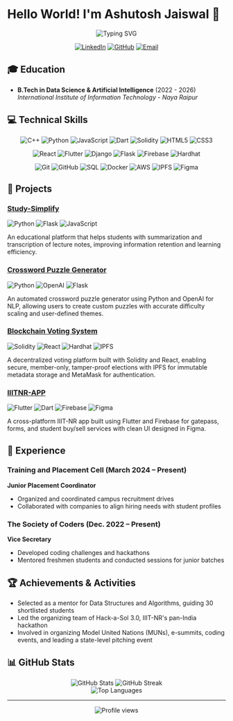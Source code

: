 # Hello World! I'm Ashutosh Jaiswal 👋

<div align="center">
  <img src="https://readme-typing-svg.herokuapp.com?font=Fira+Code&weight=500&size=28&pause=1000&color=3584E4&center=true&vCenter=true&random=false&width=600&lines=Data+Science+%26+AI+Enthusiast;Full+Stack+Developer;Blockchain+Developer;Problem+Solver" alt="Typing SVG" />
  
  [![LinkedIn](https://img.shields.io/badge/LinkedIn-0077B5?style=for-the-badge&logo=linkedin&logoColor=white)](https://www.linkedin.com/in/your-linkedin)
  [![GitHub](https://img.shields.io/badge/GitHub-100000?style=for-the-badge&logo=github&logoColor=white)](https://github.com/ashut0shj)
  [![Email](https://img.shields.io/badge/Email-D14836?style=for-the-badge&logo=gmail&logoColor=white)](mailto:ashutosh22102@iiitnr.edu.in)
</div>

## 🎓 Education

- **B.Tech in Data Science & Artificial Intelligence** (2022 - 2026)  
  *International Institute of Information Technology - Naya Raipur*

## 💻 Technical Skills

<div align="center">
  
  ![C++](https://img.shields.io/badge/C++-00599C?style=for-the-badge&logo=c%2B%2B&logoColor=white)
  ![Python](https://img.shields.io/badge/Python-3776AB?style=for-the-badge&logo=python&logoColor=white)
  ![JavaScript](https://img.shields.io/badge/JavaScript-F7DF1E?style=for-the-badge&logo=javascript&logoColor=black)
  ![Dart](https://img.shields.io/badge/Dart-0175C2?style=for-the-badge&logo=dart&logoColor=white)
  ![Solidity](https://img.shields.io/badge/Solidity-363636?style=for-the-badge&logo=solidity&logoColor=white)
  ![HTML5](https://img.shields.io/badge/HTML5-E34F26?style=for-the-badge&logo=html5&logoColor=white)
  ![CSS3](https://img.shields.io/badge/CSS3-1572B6?style=for-the-badge&logo=css3&logoColor=white)
  
  ![React](https://img.shields.io/badge/React-20232A?style=for-the-badge&logo=react&logoColor=61DAFB)
  ![Flutter](https://img.shields.io/badge/Flutter-02569B?style=for-the-badge&logo=flutter&logoColor=white)
  ![Django](https://img.shields.io/badge/Django-092E20?style=for-the-badge&logo=django&logoColor=white)
  ![Flask](https://img.shields.io/badge/Flask-000000?style=for-the-badge&logo=flask&logoColor=white)
  ![Firebase](https://img.shields.io/badge/Firebase-FFCA28?style=for-the-badge&logo=firebase&logoColor=black)
  ![Hardhat](https://img.shields.io/badge/Hardhat-FFF04D?style=for-the-badge&logo=hardhat&logoColor=black)
  
  ![Git](https://img.shields.io/badge/Git-F05032?style=for-the-badge&logo=git&logoColor=white)
  ![GitHub](https://img.shields.io/badge/GitHub-181717?style=for-the-badge&logo=github&logoColor=white)
  ![SQL](https://img.shields.io/badge/SQL-4479A1?style=for-the-badge&logo=mysql&logoColor=white)
  ![Docker](https://img.shields.io/badge/Docker-2496ED?style=for-the-badge&logo=docker&logoColor=white)
  ![AWS](https://img.shields.io/badge/AWS-232F3E?style=for-the-badge&logo=amazon-aws&logoColor=white)
  ![IPFS](https://img.shields.io/badge/IPFS-65C2CB?style=for-the-badge&logo=ipfs&logoColor=white)
  ![Figma](https://img.shields.io/badge/Figma-F24E1E?style=for-the-badge&logo=figma&logoColor=white)
  
</div>

## 🚀 Projects

### [Study-Simplify](https://github.com/ashut0shj/study-simplify)
![Python](https://img.shields.io/badge/Python-3776AB?style=flat-square&logo=python&logoColor=white)
![Flask](https://img.shields.io/badge/Flask-000000?style=flat-square&logo=flask&logoColor=white)
![JavaScript](https://img.shields.io/badge/JavaScript-F7DF1E?style=flat-square&logo=javascript&logoColor=black)

An educational platform that helps students with summarization and transcription of lecture notes, improving information retention and learning efficiency.

### [Crossword Puzzle Generator](https://github.com/ashut0shj/crossword-generator)
![Python](https://img.shields.io/badge/Python-3776AB?style=flat-square&logo=python&logoColor=white)
![OpenAI](https://img.shields.io/badge/OpenAI-412991?style=flat-square&logo=openai&logoColor=white)
![Flask](https://img.shields.io/badge/Flask-000000?style=flat-square&logo=flask&logoColor=white)

An automated crossword puzzle generator using Python and OpenAI for NLP, allowing users to create custom puzzles with accurate difficulty scaling and user-defined themes.

### [Blockchain Voting System](https://github.com/ashut0shj/blockchain-voting)
![Solidity](https://img.shields.io/badge/Solidity-363636?style=flat-square&logo=solidity&logoColor=white)
![React](https://img.shields.io/badge/React-20232A?style=flat-square&logo=react&logoColor=61DAFB)
![Hardhat](https://img.shields.io/badge/Hardhat-FFF04D?style=flat-square&logo=hardhat&logoColor=black)
![IPFS](https://img.shields.io/badge/IPFS-65C2CB?style=flat-square&logo=ipfs&logoColor=white)

A decentralized voting platform built with Solidity and React, enabling secure, member-only, tamper-proof elections with IPFS for immutable metadata storage and MetaMask for authentication.

### [IIITNR-APP](https://github.com/ashut0shj/iiitnr-app)
![Flutter](https://img.shields.io/badge/Flutter-02569B?style=flat-square&logo=flutter&logoColor=white)
![Dart](https://img.shields.io/badge/Dart-0175C2?style=flat-square&logo=dart&logoColor=white)
![Firebase](https://img.shields.io/badge/Firebase-FFCA28?style=flat-square&logo=firebase&logoColor=black)
![Figma](https://img.shields.io/badge/Figma-F24E1E?style=flat-square&logo=figma&logoColor=white)

A cross-platform IIIT-NR app built using Flutter and Firebase for gatepass, forms, and student buy/sell services with clean UI designed in Figma.

## 🌟 Experience

### Training and Placement Cell (March 2024 – Present)
**Junior Placement Coordinator**
- Organized and coordinated campus recruitment drives
- Collaborated with companies to align hiring needs with student profiles

### The Society of Coders (Dec. 2022 – Present)
**Vice Secretary**
- Developed coding challenges and hackathons
- Mentored freshmen students and conducted sessions for junior batches

## 🏆 Achievements & Activities

- Selected as a mentor for Data Structures and Algorithms, guiding 30 shortlisted students
- Led the organizing team of Hack-a-Sol 3.0, IIIT-NR's pan-India hackathon
- Involved in organizing Model United Nations (MUNs), e-summits, coding events, and leading a state-level pitching event

## 📊 GitHub Stats

<div align="center">
  <img src="https://github-readme-stats.vercel.app/api?username=ashut0shj&show_icons=true&theme=radical" alt="GitHub Stats" />
  <img src="https://github-readme-streak-stats.herokuapp.com/?user=ashut0shj&theme=radical" alt="GitHub Streak" />
</div>

<div align="center">
  <img src="https://github-readme-stats.vercel.app/api/top-langs/?username=ashut0shj&layout=compact&theme=radical" alt="Top Languages" />
</div>

---

<div align="center">
  <img src="https://komarev.com/ghpvc/?username=ashut0shj&color=blueviolet&style=flat-square" alt="Profile views" />
</div>

<!--
Note: Make sure to replace `ashut0shj` with your actual GitHub username in the stats URLs if it's different.
Also, update your LinkedIn URL in the badge at the top.
-->
